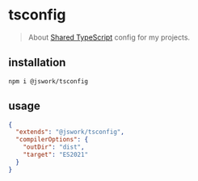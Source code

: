 # tsconfig
> About [Shared TypeScript](https://www.typescriptlang.org/docs/handbook/tsconfig-json.html) config for my projects.

## installation
```shell
npm i @jswork/tsconfig
```

## usage
```json
{
  "extends": "@jswork/tsconfig",
  "compilerOptions": {
    "outDir": "dist",
    "target": "ES2021"
  }
}
```
